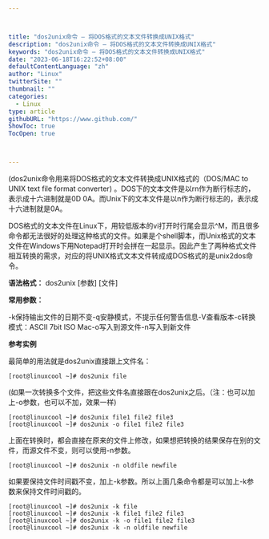 ```yaml
---



title: "dos2unix命令 – 将DOS格式的文本文件转换成UNIX格式"
description: "dos2unix命令 – 将DOS格式的文本文件转换成UNIX格式"
keywords: "dos2unix命令 – 将DOS格式的文本文件转换成UNIX格式"
date: "2023-06-18T16:22:52+08:00"
defaultContentLanguage: "zh"
author: "Linux"
twitterSite: ""
thumbnail: ""
categories:
  - Linux
type: article
githubURL: "https://www.github.com/"
ShowToc: true
TocOpen: true



---
```


(dos2unix命令用来将DOS格式的文本文件转换成UNIX格式的（DOS/MAC to UNIX text file format converter) 。DOS下的文本文件是以rn作为断行标志的，表示成十六进制就是0D 0A。而Unix下的文本文件是以n作为断行标志的，表示成十六进制就是0A。

DOS格式的文本文件在Linux下，用较低版本的vi打开时行尾会显示^M，而且很多命令都无法很好的处理这种格式的文件。如果是个shell脚本，而Unix格式的文本文件在Windows下用Notepad打开时会拼在一起显示。因此产生了两种格式文件相互转换的需求，对应的将UNIX格式文本文件转成成DOS格式的是unix2dos命令。

**语法格式：** dos2unix [参数] [文件]

**常用参数：**

-k保持输出文件的日期不变-q安静模式，不提示任何警告信息-V查看版本-c转换模式：ASCII 7bit ISO Mac-o写入到源文件-n写入到新文件

**参考实例**

最简单的用法就是dos2unix直接跟上文件名：

```
[root@linuxcool ~]# dos2unix file
```

(如果一次转换多个文件，把这些文件名直接跟在dos2unix之后。（注：也可以加上-o参数，也可以不加，效果一样) 

```
[root@linuxcool ~]# dos2unix file1 file2 file3
[root@linuxcool ~]# dos2unix -o file1 file2 file3
```

上面在转换时，都会直接在原来的文件上修改，如果想把转换的结果保存在别的文件，而源文件不变，则可以使用-n参数。

```
[root@linuxcool ~]# dos2unix -n oldfile newfile
```

如果要保持文件时间戳不变，加上-k参数。所以上面几条命令都是可以加上-k参数来保持文件时间戳的。

```
[root@linuxcool ~]# dos2unix -k file
[root@linuxcool ~]# dos2unix -k file1 file2 file3
[root@linuxcool ~]# dos2unix -k -o file1 file2 file3
[root@linuxcool ~]# dos2unix -k -n oldfile newfile
```